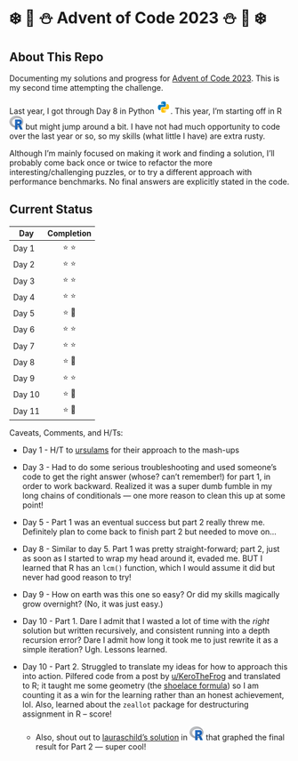 # :snowflake: :christmas_tree: :snowman: Advent of Code 2023 :snowman: :christmas_tree: :snowflake:

## About This Repo

Documenting my solutions and progress for [Advent of Code
2023](https://adventofcode.com/2023/). This is my second time attempting
the challenge.

Last year, I got through Day 8 in Python
<img src="images/python.svg" alt="Python symbol" width="25" height="25"/>.
This year, I’m starting off in R
<img src="images/R_logo.png" alt="R symbol" width="25" height="25"/> but
might jump around a bit. I have not had much opportunity to code over
the last year or so, so my skills (what little I have) are extra rusty.

Although I’m mainly focused on making it work and finding a solution,
I’ll probably come back once or twice to refactor the more
interesting/challenging puzzles, or to try a different approach with
performance benchmarks. No final answers are explicitly stated in the
code.

## Current Status

| Day    |    Completion     |
|--------|:-----------------:|
| Day 1  |   :star: :star:   |
| Day 2  |   :star: :star:   |
| Day 3  |   :star: :star:   |
| Day 4  |   :star: :star:   |
| Day 5  | :star: :hot_face: |
| Day 6  |   :star: :star:   |
| Day 7  |   :star: :star:   |
| Day 8  | :star: :hot_face: |
| Day 9  |   :star: :star:   |
| Day 10 | :star: :thinking: |
| Day 11 | :star: :thinking: |

Caveats, Comments, and H/Ts:

- Day 1 - H/T to
  [ursulams](https://gist.github.com/ursulams/9e79aa2f478c83da14e78751139f03c2)
  for their approach to the mash-ups

- Day 3 - Had to do some serious troubleshooting and used someone’s code
  to get the right answer (whose? can’t remember!) for part 1, in order
  to work backward. Realized it was a super dumb fumble in my long
  chains of conditionals — one more reason to clean this up at some
  point!

- Day 5 - Part 1 was an eventual success but part 2 really threw me.
  Definitely plan to come back to finish part 2 but needed to move on…

- Day 8 - Similar to day 5. Part 1 was pretty straight-forward; part 2,
  just as soon as I started to wrap my head around it, evaded me. BUT I
  learned that R has an `lcm()` function, which I would assume it did
  but never had good reason to try!

- Day 9 - How on earth was this one so easy? Or did my skills magically
  grow overnight? (No, it was just easy.)

- Day 10 - Part 1. Dare I admit that I wasted a lot of time with the
  *right* solution but written recursively, and consistent running into
  a depth recursion error? Dare I admit how long it took me to just
  rewrite it as a simple iteration? Ugh. Lessons learned.

- Day 10 - Part 2. Struggled to translate my ideas for how to approach
  this into action. Pilfered code from a post by
  [u/KeroTheFrog](https://www.reddit.com/r/adventofcode/comments/18evyu9/comment/kcso138/)
  and translated to R; it taught me some geometry (the [shoelace
  formula](https://en.wikipedia.org/wiki/Shoelace_formula)) so I am
  counting it as a win for the learning rather than an honest
  achievement, lol. Also, learned about the `zeallot` package for
  destructuring assignment in R – score!

  - Also, shout out to [lauraschild’s
    solution](https://github.com/lauraschild/AOC2023/blob/main/day10.R)
    in
    <img src="images/R_logo.png" alt="R symbol" width="25" height="25"/>
    that graphed the final result for Part 2 — super cool!
